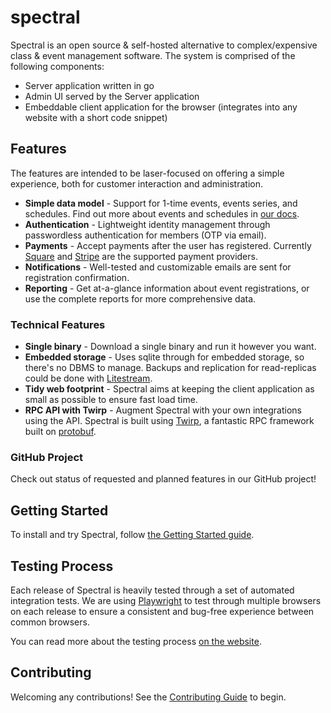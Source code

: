 # spectral

Spectral is an open source & self-hosted alternative to complex/expensive class & event management software. The system is comprised of the following components:

* Server application written in go
* Admin UI served by the Server application
* Embeddable client application for the browser (integrates into any website with a short code snippet)

## Features

The features are intended to be laser-focused on offering a simple experience, both for customer interaction and administration.

* **Simple data model** - Support for 1-time events, events series, and schedules. Find out more about events and schedules in [our docs]().
* **Authentication** - Lightweight identity management through passwordless authentication for members (OTP via email).
* **Payments** - Accept payments after the user has registered. Currently [Square](https://squareup.com) and [Stripe](https://stripe.com/) are the supported payment providers.
* **Notifications** - Well-tested and customizable emails are sent for registration confirmation.
* **Reporting** - Get at-a-glance information about event registrations, or use the complete reports for more comprehensive data.

### Technical Features

* **Single binary** - Download a single binary and run it however you want.
* **Embedded storage** - Uses sqlite through for embedded storage, so there's no DBMS to manage. Backups and replication for read-replicas could be done with [Litestream](https://litestream.io/).
* **Tidy web footprint** - Spectral aims at keeping the client application as small as possible to ensure fast load time.
* **RPC API with Twirp** - Augment Spectral with your own integrations using the API. Spectral is built using [Twirp](https://github.com/twitchtv/twirp), a fantastic RPC framework built on [protobuf](https://github.com/protocolbuffers/protobuf).

### GitHub Project

Check out status of requested and planned features in our GitHub project!

## Getting Started

To install and try Spectral, follow [the Getting Started guide]().

## Testing Process

Each release of Spectral is heavily tested through a set of automated integration tests. We are using [Playwright](https://playwright.dev/) to test through multiple browsers on each release to ensure a consistent and bug-free experience between common browsers.

You can read more about the testing process [on the website]().

## Contributing

Welcoming any contributions! See the [Contributing Guide](./CONTRIBUTING.md) to begin.
